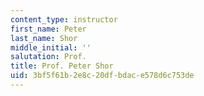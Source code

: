 ```yaml
---
content_type: instructor
first_name: Peter
last_name: Shor
middle_initial: ''
salutation: Prof.
title: Prof. Peter Shor
uid: 3bf5f61b-2e8c-20df-bdac-e578d6c753de
---
```

